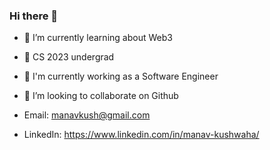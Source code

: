 ### Hi there 👋

- 🔭 I’m currently learning about Web3
- 🌱 CS 2023 undergrad
- 🌱 I'm currently working as a Software Engineer
- 👯 I’m looking to collaborate on Github
  
- Email: manavkush@gmail.com
- LinkedIn: https://www.linkedin.com/in/manav-kushwaha/
